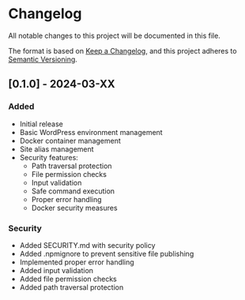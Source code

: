 # Changelog

All notable changes to this project will be documented in this file.

The format is based on [Keep a Changelog](https://keepachangelog.com/en/1.0.0/),
and this project adheres to [Semantic Versioning](https://semver.org/spec/v2.0.0.html).

## [0.1.0] - 2024-03-XX

### Added
- Initial release
- Basic WordPress environment management
- Docker container management
- Site alias management
- Security features:
  - Path traversal protection
  - File permission checks
  - Input validation
  - Safe command execution
  - Proper error handling
  - Docker security measures

### Security
- Added SECURITY.md with security policy
- Added .npmignore to prevent sensitive file publishing
- Implemented proper error handling
- Added input validation
- Added file permission checks
- Added path traversal protection 